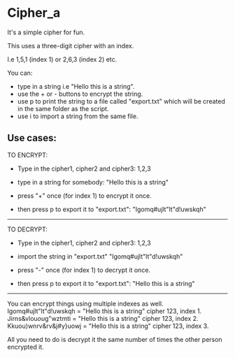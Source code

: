 # Cipher_a
It's a simple cipher for fun. 

This uses a three-digit cipher with an index.

I.e 1,5,1 (index 1) or 2,6,3 (index 2) etc.

You can:
- type in a string i.e "Hello this is a string".
- use the + or - buttons to encrypt the string.
- use p to print the string to a file called "export.txt" which will be created in the same folder as the script.
- use i to import a string from the same file.

Use cases:
---
TO ENCRYPT:
- Type in the cipher1, cipher2 and cipher3:
1,2,3

- type in a string for somebody:
"Hello this is a string"

- press "+" once (for index 1) to encrypt it once. 
- then press p to export it to "export.txt":
"Igomq#ujlt"lt"d!uwskqh"

---
TO DECRYPT:
- Type in the cipher1, cipher2 and cipher3:
1,2,3

- import the string in "export.txt"
"Igomq#ujlt"lt"d!uwskqh"

- press "-" once (for index 1) to decrypt it once.
- then press p to export it to "export.txt":
"Hello this is a string"
---
You can encrypt things using multiple indexes as well.
Igomq#ujlt"lt"d!uwskqh = "Hello this is a string" cipher 123, index 1.
Jirns&vlou$ou$g"wztmti = "Hello this is a string" cipher 123, index 2.
Kkuou)wnrv&rv&j#y}uowj = "Hello this is a string" cipher 123, index 3.

All you need to do is decrypt it the same number of times the other person encrypted it.


